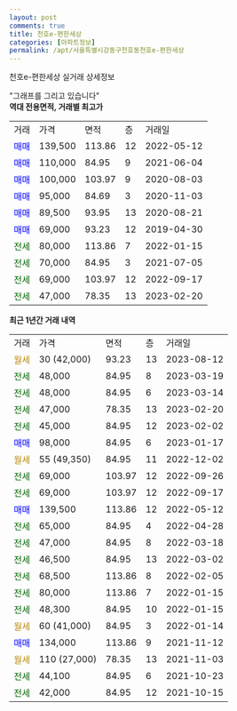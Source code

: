 ```yaml
---
layout: post
comments: true
title: 천호e-편한세상
categories: [아파트정보]
permalink: /apt/서울특별시강동구천호동천호e-편한세상
---
```


천호e-편한세상 실거래 상세정보

<script type="text/javascript">
  google.charts.load('current', {'packages':['line', 'corechart']});
  google.charts.setOnLoadCallback(drawChart);

  function drawChart() {
    var data = new google.visualization.DataTable();
    data.addColumn('date', '거래일');
    data.addColumn('number', "매매");
    data.addColumn('number', "전세");
    data.addColumn('number', "전매");

    data.addRows([[new Date(Date.parse("2023-08-12")), null, null, null], [new Date(Date.parse("2023-03-19")), null, 48000, null], [new Date(Date.parse("2023-03-14")), null, 48000, null], [new Date(Date.parse("2023-02-20")), null, 47000, null], [new Date(Date.parse("2023-02-02")), null, 45000, null], [new Date(Date.parse("2023-01-17")), 98000, null, null], [new Date(Date.parse("2022-12-02")), null, null, null], [new Date(Date.parse("2022-09-26")), null, 69000, null], [new Date(Date.parse("2022-09-17")), null, 69000, null], [new Date(Date.parse("2022-05-12")), 139500, null, null], [new Date(Date.parse("2022-04-28")), null, 65000, null], [new Date(Date.parse("2022-03-18")), null, 47000, null], [new Date(Date.parse("2022-03-02")), null, 46500, null], [new Date(Date.parse("2022-02-05")), null, 68500, null], [new Date(Date.parse("2022-01-15")), null, 80000, null], [new Date(Date.parse("2022-01-15")), null, 48300, null], [new Date(Date.parse("2022-01-14")), null, null, null], [new Date(Date.parse("2021-11-12")), 134000, null, null], [new Date(Date.parse("2021-11-03")), null, null, null], [new Date(Date.parse("2021-10-23")), null, 44100, null], [new Date(Date.parse("2021-10-15")), null, 42000, null]]);

    var options = {
      hAxis: {
        format: 'yyyy/MM/dd'
      },    
      lineWidth: 0,
      pointsVisible: true,    
      title: '최근 1년간 유형별 실거래가 분포',
      legend: { position: 'bottom' }
    };

    var formatter = new google.visualization.NumberFormat({pattern:'###,###'} );
    formatter.format(data, 1);
    formatter.format(data, 2);
    
    setTimeout(function() {
        var chart = new google.visualization.LineChart(document.getElementById('columnchart_material'));
        chart.draw(data, (options));
        document.getElementById('loading').style.display = 'none';
    }, 200);
  }
</script>


<div id="loading" style="z-index:20; display: block; margin-left: 0px">"그래프를 그리고 있습니다"</div>
<div id="columnchart_material" style="width: 95%; margin-left: 0px; display: block"></div>
<!-- contents start -->
<b>역대 전용면적, 거래별 최고가</b>
<table class="sortable">
    <tr>
      <td>거래</td>
      <td>가격</td>
      <td>면적</td>
      <td>층</td>
      <td>거래일</td>
    </tr>
        <tr>
          <td><a style="color: blue">매매</a></td>
          <td>139,500</td>
          <td>113.86</td>
          <td>12</td>
          <td>2022-05-12</td>
        </tr>            <tr>
          <td><a style="color: blue">매매</a></td>
          <td>110,000</td>
          <td>84.95</td>
          <td>9</td>
          <td>2021-06-04</td>
        </tr>            <tr>
          <td><a style="color: blue">매매</a></td>
          <td>100,000</td>
          <td>103.97</td>
          <td>9</td>
          <td>2020-08-03</td>
        </tr>            <tr>
          <td><a style="color: blue">매매</a></td>
          <td>95,000</td>
          <td>84.69</td>
          <td>3</td>
          <td>2020-11-03</td>
        </tr>            <tr>
          <td><a style="color: blue">매매</a></td>
          <td>89,500</td>
          <td>93.95</td>
          <td>13</td>
          <td>2020-08-21</td>
        </tr>            <tr>
          <td><a style="color: blue">매매</a></td>
          <td>69,000</td>
          <td>93.23</td>
          <td>12</td>
          <td>2019-04-30</td>
        </tr>        
        <tr>
              <td><a style="color: darkgreen">전세</a></td>
              <td>80,000</td>
              <td>113.86</td>
              <td>7</td>
              <td>2022-01-15</td>
            </tr>            <tr>
              <td><a style="color: darkgreen">전세</a></td>
              <td>70,000</td>
              <td>84.95</td>
              <td>3</td>
              <td>2021-07-05</td>
            </tr>            <tr>
              <td><a style="color: darkgreen">전세</a></td>
              <td>69,000</td>
              <td>103.97</td>
              <td>12</td>
              <td>2022-09-17</td>
            </tr>            <tr>
              <td><a style="color: darkgreen">전세</a></td>
              <td>47,000</td>
              <td>78.35</td>
              <td>13</td>
              <td>2023-02-20</td>
            </tr>        
    
</table>

<b>최근 1년간 거래 내역</b>

<table class="sortable">
    <tr>
      <td>거래</td>
      <td>가격</td>
      <td>면적</td>
      <td>층</td>
      <td>거래일</td>
    </tr>
    <tr>
      <td><a style="color: darkgoldenrod">월세</a></td>
      <td>30 (42,000)</td>
      <td>93.23</td>
      <td>13</td>
      <td>2023-08-12</td>
    </tr>          <tr>
      <td><a style="color: darkgreen">전세</a></td>
      <td>48,000</td>
      <td>84.95</td>
      <td>8</td>
      <td>2023-03-19</td>
    </tr>          <tr>
      <td><a style="color: darkgreen">전세</a></td>
      <td>48,000</td>
      <td>84.95</td>
      <td>6</td>
      <td>2023-03-14</td>
    </tr>          <tr>
      <td><a style="color: darkgreen">전세</a></td>
      <td>47,000</td>
      <td>78.35</td>
      <td>13</td>
      <td>2023-02-20</td>
    </tr>          <tr>
      <td><a style="color: darkgreen">전세</a></td>
      <td>45,000</td>
      <td>84.95</td>
      <td>12</td>
      <td>2023-02-02</td>
    </tr>          <tr>
      <td><a style="color: blue">매매</a></td>
      <td>98,000</td>
      <td>84.95</td>
      <td>6</td>
      <td>2023-01-17</td>
    </tr>          <tr>
      <td><a style="color: darkgoldenrod">월세</a></td>
      <td>55 (49,350)</td>
      <td>84.95</td>
      <td>11</td>
      <td>2022-12-02</td>
    </tr>          <tr>
      <td><a style="color: darkgreen">전세</a></td>
      <td>69,000</td>
      <td>103.97</td>
      <td>12</td>
      <td>2022-09-26</td>
    </tr>          <tr>
      <td><a style="color: darkgreen">전세</a></td>
      <td>69,000</td>
      <td>103.97</td>
      <td>12</td>
      <td>2022-09-17</td>
    </tr>          <tr>
      <td><a style="color: blue">매매</a></td>
      <td>139,500</td>
      <td>113.86</td>
      <td>12</td>
      <td>2022-05-12</td>
    </tr>          <tr>
      <td><a style="color: darkgreen">전세</a></td>
      <td>65,000</td>
      <td>84.95</td>
      <td>4</td>
      <td>2022-04-28</td>
    </tr>          <tr>
      <td><a style="color: darkgreen">전세</a></td>
      <td>47,000</td>
      <td>84.95</td>
      <td>8</td>
      <td>2022-03-18</td>
    </tr>          <tr>
      <td><a style="color: darkgreen">전세</a></td>
      <td>46,500</td>
      <td>84.95</td>
      <td>13</td>
      <td>2022-03-02</td>
    </tr>          <tr>
      <td><a style="color: darkgreen">전세</a></td>
      <td>68,500</td>
      <td>113.86</td>
      <td>8</td>
      <td>2022-02-05</td>
    </tr>          <tr>
      <td><a style="color: darkgreen">전세</a></td>
      <td>80,000</td>
      <td>113.86</td>
      <td>7</td>
      <td>2022-01-15</td>
    </tr>          <tr>
      <td><a style="color: darkgreen">전세</a></td>
      <td>48,300</td>
      <td>84.95</td>
      <td>10</td>
      <td>2022-01-15</td>
    </tr>          <tr>
      <td><a style="color: darkgoldenrod">월세</a></td>
      <td>60 (41,000)</td>
      <td>84.95</td>
      <td>3</td>
      <td>2022-01-14</td>
    </tr>          <tr>
      <td><a style="color: blue">매매</a></td>
      <td>134,000</td>
      <td>113.86</td>
      <td>9</td>
      <td>2021-11-12</td>
    </tr>          <tr>
      <td><a style="color: darkgoldenrod">월세</a></td>
      <td>110 (27,000)</td>
      <td>78.35</td>
      <td>13</td>
      <td>2021-11-03</td>
    </tr>          <tr>
      <td><a style="color: darkgreen">전세</a></td>
      <td>44,100</td>
      <td>84.95</td>
      <td>6</td>
      <td>2021-10-23</td>
    </tr>          <tr>
      <td><a style="color: darkgreen">전세</a></td>
      <td>42,000</td>
      <td>84.95</td>
      <td>12</td>
      <td>2021-10-15</td>
    </tr>      </table>
<!-- contents end -->    

